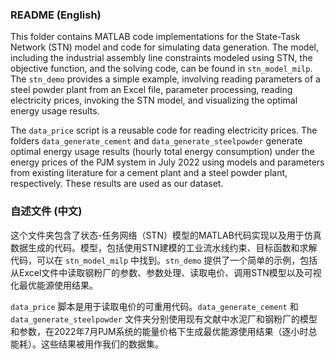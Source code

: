 ### README (English)

This folder contains MATLAB code implementations for the State-Task Network (STN) model and code for simulating data generation. The model, including the industrial assembly line constraints modeled using STN, the objective function, and the solving code, can be found in `stn_model_milp`. The `stn_demo` provides a simple example, involving reading parameters of a steel powder plant from an Excel file, parameter processing, reading electricity prices, invoking the STN model, and visualizing the optimal energy usage results.

The `data_price` script is a reusable code for reading electricity prices. The folders `data_generate_cement` and `data_generate_steelpowder` generate optimal energy usage results (hourly total energy consumption) under the energy prices of the PJM system in July 2022 using models and parameters from existing literature for a cement plant and a steel powder plant, respectively. These results are used as our dataset.

### 自述文件 (中文)

这个文件夹包含了状态-任务网络（STN）模型的MATLAB代码实现以及用于仿真数据生成的代码。模型，包括使用STN建模的工业流水线约束、目标函数和求解代码，可以在 `stn_model_milp` 中找到。`stn_demo` 提供了一个简单的示例，包括从Excel文件中读取钢粉厂的参数、参数处理、读取电价、调用STN模型以及可视化最优能源使用结果。

`data_price` 脚本是用于读取电价的可重用代码。`data_generate_cement` 和 `data_generate_steelpowder` 文件夹分别使用现有文献中水泥厂和钢粉厂的模型和参数，在2022年7月PJM系统的能量价格下生成最优能源使用结果（逐小时总能耗）。这些结果被用作我们的数据集。
